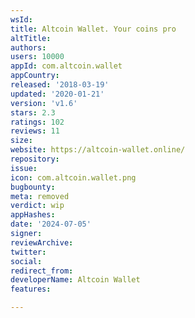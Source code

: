 ```yaml
---
wsId: 
title: Altcoin Wallet. Your coins pro
altTitle: 
authors: 
users: 10000
appId: com.altcoin.wallet
appCountry: 
released: '2018-03-19'
updated: '2020-01-21'
version: 'v1.6'
stars: 2.3
ratings: 102
reviews: 11
size: 
website: https://altcoin-wallet.online/
repository: 
issue: 
icon: com.altcoin.wallet.png
bugbounty: 
meta: removed
verdict: wip
appHashes: 
date: '2024-07-05'
signer: 
reviewArchive: 
twitter: 
social: 
redirect_from: 
developerName: Altcoin Wallet
features: 

---
```


